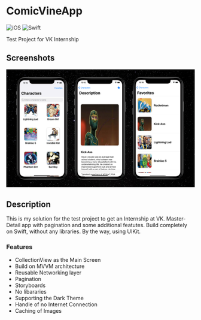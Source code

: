 # ComicVineApp

![iOS](https://img.shields.io/badge/iOS-15%20-blue)
![Swift](https://img.shields.io/badge/Swift-5-orange?logo=Swift&logoColor=white)

Test Project for VK Internship

## Screenshots

<img src="./preview.png" width="800"/>

## Description

This is my solution for the test project to get an Internship at VK.
Master-Detail app with pagination and some additional featutes.
Build completely on Swift, without any libraries.
By the way, using UIKit.

### Features
- CollectionView as the Main Screen
- Build on MVVM architecture
- Reusable Networking layer
- Pagination
- Storyboards
- No libararies
- Supporting the Dark Theme
- Handle of no Internet Connection
- Caching of Images
